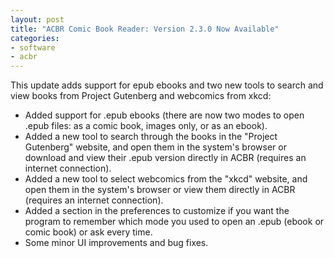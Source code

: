 ```yaml
---
layout: post
title: "ACBR Comic Book Reader: Version 2.3.0 Now Available"
categories:
- software
- acbr
---
```


<p>This update adds support for epub ebooks and two new tools to search and view books from Project Gutenberg and webcomics from xkcd:<br></p>
<ul><li>Added support for .epub ebooks (there are now two modes to open .epub files:  as a comic book, images only, or as an ebook).
</li><li>Added a new tool to search through the books in the "Project  Gutenberg" website, and open them in the system's browser or download  and view their .epub version directly in ACBR (requires an internet  connection).
</li><li>Added a new tool to select webcomics from the "xkcd" website, and  open them in the system's browser or view them directly in ACBR  (requires an internet connection).
</li><li>Added a section in the preferences to customize if you want the  program to remember which mode you used to open an .epub (ebook or comic  book) or ask every time.
</li><li>Some minor UI improvements and bug fixes.
</li></ul>


